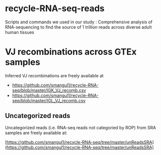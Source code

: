 # recycle-RNA-seq-reads
Scripts and commands we used in our study : Comprehensive analysis of RNA-sequencing to find the source of 1 trillion reads across diverse adult human tissues


# VJ recombinations across GTEx samples

Inferred VJ recombinations are freely available at 
- https://github.com/smangul1/recycle-RNA-seq/blob/master/IGK_VJ_recomb.csv
- https://github.com/smangul1/recycle-RNA-seq/blob/master/IGL_VJ_recomb.csv

## Uncategorized reads  

Uncategorized reads (i.e. RNA-seq reads not categoried by ROP) from SRA samples are freely available at:

[https://github.com/smangul1/recycle-RNA-seq/tree/master/unReadsSRA](https://github.com/smangul1/recycle-RNA-seq/tree/master/unReadsSRA)

